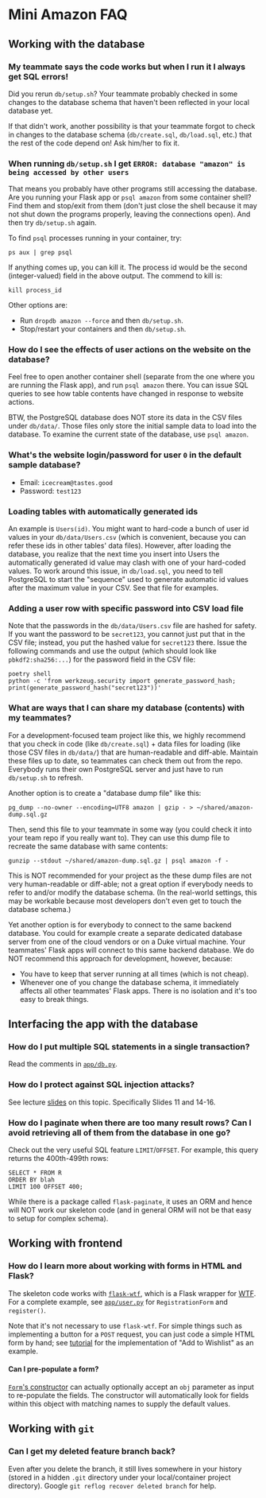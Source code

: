 # Mini Amazon FAQ

## Working with the database

### My teammate says the code works but when I run it I always get SQL errors!

Did you rerun `db/setup.sh`?  Your teammate probably checked in some
changes to the database schema that haven't been reflected in your
local database yet.

If that didn't work, another possibility is that your teammate forgot
to check in changes to the database schema (`db/create.sql`,
`db/load.sql`, etc.) that the rest of the code depend on!  Ask him/her
to fix it.

### When running `db/setup.sh` I get `ERROR: database "amazon" is being accessed by other users`

That means you probably have other programs still accessing the
database.  Are you running your Flask app or `psql amazon` from some
container shell?  Find them and stop/exit from them (don't just close
the shell because it may not shut down the programs properly, leaving
the connections open).  And then try `db/setup.sh` again.

To find `psql` processes running in your container, try:
```
ps aux | grep psql
```
If anything comes up, you can kill it.  The process id would be the
second (integer-valued) field in the above output. The commend to kill
is:
```
kill process_id
```

Other options are:
* Run `dropdb amazon --force` and then `db/setup.sh`.
* Stop/restart your containers and then `db/setup.sh`.

### How do I see the effects of user actions on the website on the database?

Feel free to open another container shell (separate from the one where
you are running the Flask app), and run `psql amazon` there.  You can
issue SQL queries to see how table contents have changed in response
to website actions.

BTW, the PostgreSQL database does NOT store its data in the CSV files
under `db/data/`.  Those files only store the initial sample data to
load into the database.  To examine the current state of the database,
use `psql amazon`.

### What's the website login/password for user `0` in the default sample database?

* Email: `icecream@tastes.good`
* Password: `test123`

### Loading tables with automatically generated ids

An example is `Users(id)`.  You might want to hard-code a bunch of
user id values in your `db/data/Users.csv` (which is convenient,
because you can refer these ids in other tables' data files).
However, after loading the database, you realize that the next time
you insert into Users the automatically generated id value may clash
with one of your hard-coded values.  To work around this issue, in
`db/load.sql`, you need to tell PostgreSQL to start the "sequence"
used to generate automatic id values after the maximum value in your
CSV.  See that file for examples.

### Adding a user row with specific password into CSV load file

Note that the passwords in the `db/data/Users.csv` file are hashed for
safety.  If you want the password to be `secret123`, you cannot just
put that in the CSV file; instead, you put the hashed value for
`secret123` there.  Issue the following commands and use the output
(which should look like `pbkdf2:sha256:...`) for the password field in
the CSV file:
```
poetry shell
python -c 'from werkzeug.security import generate_password_hash; print(generate_password_hash("secret123"))'
```

### What are ways that I can share my database (contents) with my teammates?

For a development-focused team project like this, we highly recommend
that you check in code (like `db/create.sql`) + data files for loading
(like those CSV files in `db/data/`) that are human-readable and
diff-able.  Maintain these files up to date, so teammates can check
them out from the repo.  Everybody runs their own PostgreSQL server
and just have to run `db/setup.sh` to refresh.

Another option is to create a "database dump file" like this:
```
pg_dump --no-owner --encoding=UTF8 amazon | gzip - > ~/shared/amazon-dump.sql.gz
```
Then, send this file to your teammate in some way (you could check it
into your team repo if you really want to). They can use this dump
file to recreate the same database with same contents:
```
gunzip --stdout ~/shared/amazon-dump.sql.gz | psql amazon -f -
```
This is NOT recommended for your project as the these dump files are
not very human-readable or diff-able; not a great option if everybody
needs to refer to and/or modify the database schema.  (In the
real-world settings, this may be workable because most developers
don't even get to touch the database schema.)

Yet another option is for everybody to connect to the same backend
database.  You could for example create a separate dedicated database
server from one of the cloud vendors or on a Duke virtual machine.
Your teammates' Flask apps will connect to this same backend database.
We do NOT recommend this approach for development, however, because:
* You have to keep that server running at all times (which is not
  cheap).
* Whenever one of you change the database schema, it immediately
  affects all other teammates' Flask apps.  There is no isolation and
  it's too easy to break things.

## Interfacing the app with the database

### How do I put multiple SQL statements in a single transaction?

Read the comments in
[`app/db.py`](https://gitlab.oit.duke.edu/compsci316/mini-amazon-skeleton/-/blob/main/app/db.py).

### How do I protect against SQL injection attacks?

See lecture
[slides](https://courses.cs.duke.edu/fall23/compsci316d/lectures/09-sql-prog.pdf)
on this topic.  Specifically Slides 11 and 14-16.

### How do I paginate when there are too many result rows?  Can I avoid retrieving all of them from the database in one go?

Check out the very useful SQL feature `LIMIT`/`OFFSET`. For example,
this query returns the 400th-499th rows:
```
SELECT * FROM R
ORDER BY blah
LIMIT 100 OFFSET 400;
```

While there is a package called `flask-paginate`, it uses an ORM and
hence will NOT work our skeleton code (and in general ORM will not be
that easy to setup for complex schema).

## Working with frontend

### How do I learn more about working with forms in HTML and Flask?

The skeleton code works with
[`flask-wtf`](https://flask-wtf.readthedocs.io/en/1.2.x/), which is a
Flask wrapper for [WTF](https://wtforms.readthedocs.io/en/3.0.x/).
For a complete example, see
[`app/user.py`](https://gitlab.oit.duke.edu/compsci316/mini-amazon-skeleton/-/blob/main/app/users.py)
for `RegistrationForm` and `register()`.

Note that it's not necessary to use `flask-wtf`.  For simple things
such as implementing a button for a `POST` request, you can just code
a simple HTML form by hand; see
[tutorial](https://gitlab.oit.duke.edu/compsci316/mini-amazon-skeleton/-/blob/main/TUTORIAL.md)
for the implementation of "Add to Wishlist" as an example.

#### Can I pre-populate a form?

[`Form`'s constructor](https://wtforms.readthedocs.io/en/3.0.x/forms/)
can actually optionally accept an `obj` parameter as input to
re-populate the fields.  The constructor will automatically look for
fields within this object with matching names to supply the default
values.

## Working with `git`

### Can I get my deleted feature branch back?

Even after you delete the branch, it still lives somewhere in your
history (stored in a hidden `.git` directory under your
local/container project directory).  Google `git reflog recover
deleted branch` for help.

